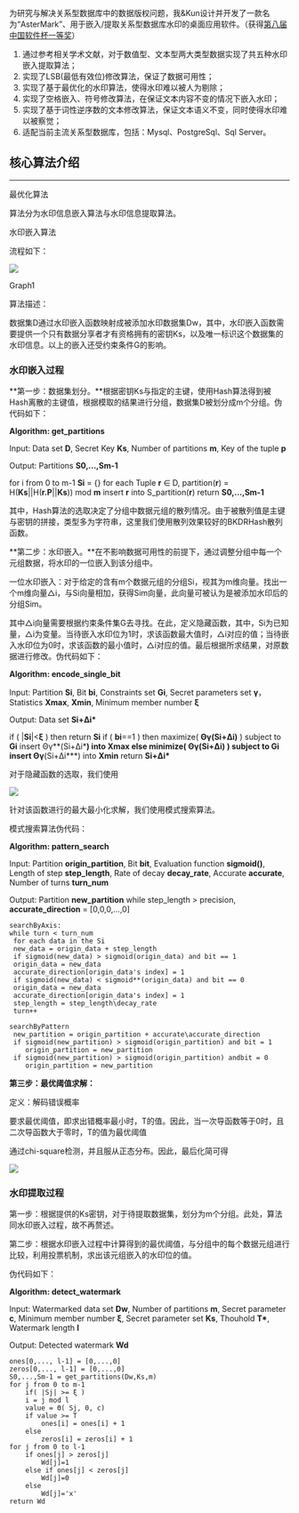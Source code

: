 为研究与解决关系型数据库中的数据版权问题，我&Kun设计并开发了一款名为“AsterMark”、用于嵌入/提取关系型数据库水印的桌面应用软件。（获得[第八届中国软件杯一等奖](http://www.cnsoftbei.com/plus/view.php?aid=452)）

1. 通过参考相关学术文献，对于数值型、文本型两大类型数据实现了共五种水印嵌入提取算法；
2. 实现了LSB(最低有效位)修改算法，保证了数据可用性；
3. 实现了基于最优化的水印算法，使得水印难以被人为剔除；
4. 实现了空格嵌入、符号修改算法，在保证文本内容不变的情况下嵌入水印；
5. 实现了基于词性逆序数的文本修改算法，保证文本语义不变，同时使得水印难以被察觉；
6. 适配当前主流关系型数据库，包括：Mysql、PostgreSql、Sql
   Server。

## 核心算法介绍

---------------

最优化算法

算法分为水印信息嵌入算法与水印信息提取算法。

水印嵌入算法

流程如下：

![](https://s2.ax1x.com/2019/09/03/nkS3PU.png)

Graph1

算法描述：

数据集D通过水印嵌入函数映射成被添加水印数据集Dw，其中，水印嵌入函数需要提供一个只有数据分享者才有资格拥有的密钥Ks，以及唯一标识这个数据集的水印信息。以上的嵌入还受约束条件G的影响。

### 水印嵌入过程

**第一步：数据集划分。**根据密钥Ks与指定的主键，使用Hash算法得到被Hash离散的主键值，根据模取的结果进行分组，数据集D被划分成m个分组。伪代码如下：

**Algorithm: get_partitions**

Input: Data set **D**, Secret Key **Ks**, Number of partitions **m**, Key of the
tuple **p**

Output: Partitions **S0,...,Sm-1**

for i from 0 to m-1
**Si** = {}
for each Tuple **r** ∈ D,
partition(**r**) = H(**Ks**\|\|H(**r.P**\|\|**Ks**)) mod **m**
insert **r** into S_partition(**r**)
return **S0,...,Sm-1**

其中，Hash算法的选取决定了分组中数据元组的散列情况。由于被散列值是主键与密钥的拼接，类型多为字符串，这里我们使用散列效果较好的BKDRHash散列函数。

**第二步：水印嵌入。**在不影响数据可用性的前提下，通过调整分组中每一个元组数据，将水印的一位嵌入到该分组中。

一位水印嵌入：对于给定的含有m个数据元组的分组Si，视其为m维向量。找出一个m维向量△i，与Si向量相加，获得Sim向量，此向量可被认为是被添加水印后的分组Sim。

其中△i向量需要根据约束条件集G去寻找。在此，定义隐藏函数，其中，Si为已知量，△i为变量。当待嵌入水印位为1时，求该函数最大值时，△i对应的值；当待嵌入水印位为0时，求该函数的最小值时，△i对应的值。最后根据所求结果，对原数据进行修改。伪代码如下：

**Algorithm: encode_single_bit**

Input: Partition **Si**, Bit **bi**, Constraints set **Gi**, Secret parameters
set **γ**，Statistics **Xmax**, **Xmin**, Minimum member number **ξ**

Output: Data set **Si+Δi\***

if ( \|**Si**\|\<**ξ** ) then return **Si**
if ( **bi**==1 ) then
maximize( **Θγ(Si+Δi)** ) subject to **Gi**
insert Θγ**(Si+Δi\***) into **Xmax**
else
minimize( **Θγ(Si+Δi)** ) subject to **Gi**
insert Θγ**(Si+Δi\***) into **Xmin**
return **Si+Δi\***

对于隐藏函数的选取，我们使用

![](https://s2.ax1x.com/2019/09/03/nkSUq1.png)

针对该函数进行的最大最小化求解，我们使用模式搜索算法。

模式搜索算法伪代码：

**Algorithm: pattern_search**

Input: Partition **origin_partition**, Bit **bit**, Evaluation function
**sigmoid()**, Length of step **step_length**, Rate of decay **decay_rate**,
Accurate **accurate**, Number of turns **turn_num**

Output: Partition **new_partition**
while step_length \> precision,
**accurate_direction** = [0,0,0,...,0]

```
searchByAxis:
while turn < turn_num
 for each data in the Si
 new_data = origin_data + step_length
 if sigmoid(new_data) > sigmoid(origin_data) and bit == 1
 origin_data = new_data
 accurate_direction[origin_data's index] = 1
 if sigmoid(new_data) < sigmoid**(origin_data) and bit == 0
 origin_data = new_data
 accurate_direction[origin_data's index] = 1
 step_length = step_length\decay_rate
 turn++
```

```
searchByPattern
 new_partition = origin_partition + accurate\accurate_direction
 if sigmoid(new_partition) > sigmoid(origin_partition) and bit = 1
 	origin_partition = new_partition
 if sigmoid(new_partition) > sigmoid(origin_partition) andbit = 0
 	origin_partition = new_partition
```



**第三步：最优阈值求解：**

定义：解码错误概率

要求最优阈值，即求出错概率最小时，T的值。因此，当一次导函数等于0时，且二次导函数大于零时，T的值为最优阈值

通过chi-square检测，并且服从正态分布。因此，最后化简可得

![](https://s2.ax1x.com/2019/09/03/nkSrGD.png)

### 水印提取过程

第一步：根据提供的Ks密钥，对于待提取数据集，划分为m个分组。此处，算法同水印嵌入过程，故不再赘述。

第二步：根据水印嵌入过程中计算得到的最优阈值，与分组中的每个数据元组进行比较，利用投票机制，求出该元组嵌入的水印位的值。

伪代码如下：

**Algorithm: detect_watermark**

Input: Watermarked data set **Dw**, Number of partitions **m**, Secret parameter
**c**, Minimum member number **ξ**, Secret parameter set **Ks**, Thouhold
**T\***, Watermark length **l**

Output: Detected watermark **Wd**

```
ones[0,..., l-1] = [0,...,0]
zeros[0,..., l-1] = [0,...,0]
S0,...,Sm-1 = get_partitions(Dw,Ks,m)
for j from 0 to m-1
	if( |Sj| >= ξ )
    i = j mod l
    value = Θ( Sj, 0, c)
    if value >= T
    	ones[i] = ones[i] + 1
    else
    	zeros[i] = zeros[i] + 1
for j from 0 to l-1
    if ones[j] > zeros[j]
    	Wd[j]=1
    else if ones[j] < zeros[j]
    	Wd[j]=0
    else
   		Wd[j]='x'
return Wd
```

